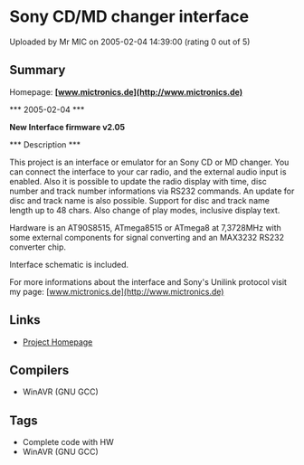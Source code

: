 # Sony CD/MD changer interface

Uploaded by Mr MIC on 2005-02-04 14:39:00 (rating 0 out of 5)

## Summary

Homepage: **[www.mictronics.de](http://www.mictronics.de)**


*** 2005-02-04 ***  

**New Interface firmware v2.05**


*** Description ***  

This project is an interface or emulator for an Sony CD or MD changer. You can connect the interface to your car radio, and the external audio input is enabled. Also it is possible to update the radio display with time, disc number and track number informations via RS232 commands. An update for disc and track name is also possible. Support for disc and track name length up to 48 chars. Also change of play modes, inclusive display text.


Hardware is an AT90S8515, ATmega8515 or ATmega8 at 7,3728MHz with some external components for signal converting and an MAX3232 RS232 converter chip.


Interface schematic is included.


For more informations about the interface and Sony's Unilink protocol visit my page: [www.mictronics.de](http://www.mictronics.de)

## Links

- [Project Homepage](http://www.mictronics.de)

## Compilers

- WinAVR (GNU GCC)

## Tags

- Complete code with HW
- WinAVR (GNU GCC)
